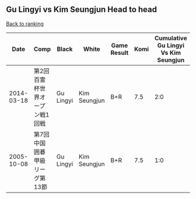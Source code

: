 ## Gu Lingyi vs Kim Seungjun Head to head

[Back to ranking](../../index.md)




| **Date** | **Comp** | **Black** | **White** | **Game Result** | **Komi** | **Cumulative Gu Lingyi Vs Kim Seungjun** | **Gu Lingyi Streak** | **Kim Seungjun Streak** | 
| --- | --- | --- | --- | --- | --- | --- | --- | --- |
| 2014-03-18 | 第2回百霊杯世界オープン戦1回戦 | Gu Lingyi | Kim Seungjun | B+R | 7.5 | 2:0 | 2 | 0 | 
| 2005-10-08 | 第7回中国囲碁甲級リーグ第13節 | Gu Lingyi | Kim Seungjun | B+R | 7.5 | 1:0 | 1 | 0 |




